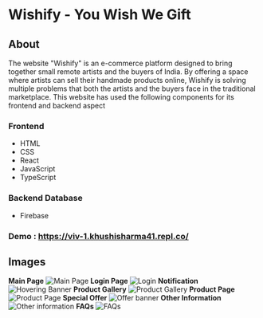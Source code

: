 # Wishify - You Wish We Gift
## About
The website "Wishify" is an e-commerce platform designed to bring together small remote artists and the buyers of India. By offering a space where artists can sell their handmade products online, Wishify is solving multiple problems that both the artists and the buyers face in the traditional marketplace.
This website has used the following components for its frontend and backend aspect
### Frontend
- HTML
- CSS
- React
- JavaScript
- TypeScript
### Backend Database
- Firebase
### Demo : https://viv-1.khushisharma41.repl.co/
## Images

**Main Page**
![Main Page](https://user-images.githubusercontent.com/85780636/229312654-27aed748-e250-45e7-a245-b9a13e886b1a.jpg)
**Login Page**
![Login](https://user-images.githubusercontent.com/85780636/229312665-1544bd0d-4f69-4b66-89f2-ea897598c9d5.jpg)
**Notification**
![Hovering Banner](https://user-images.githubusercontent.com/85780636/229312676-1ef6165e-fcea-4e2d-a0fe-032e1c38db9d.jpg)
**Product Gallery**
![Product Gallery](https://user-images.githubusercontent.com/85780636/229312697-c64d7509-8f8d-4106-9712-46409896c0ac.jpg)
**Product Page**
![Product Page](https://user-images.githubusercontent.com/85780636/229312791-fdfd7b4b-e40c-4756-9eab-abb98d6d6621.jpg)
**Special Offer**
![Offer banner](https://user-images.githubusercontent.com/85780636/229312769-562de7db-f766-458c-b9cd-53eb024d86fc.jpg)
**Other Information**
![Other information](https://user-images.githubusercontent.com/85780636/229312719-8e7546ed-e3c7-4d01-9f2d-02e56fd0b145.jpg)
**FAQs**
![FAQs](https://user-images.githubusercontent.com/85780636/229312783-76eee067-5d50-46c8-9ccf-4d82e3fb7633.jpg)
